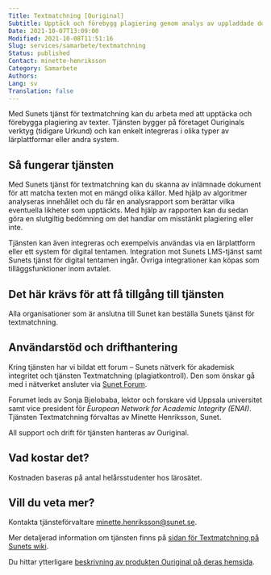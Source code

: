 ```yaml
---
Title: Textmatchning [Ouriginal]
Subtitle: Upptäck och förebygg plagiering genom analys av uppladdade dokument
Date: 2021-10-07T13:09:00
Modified: 2021-10-08T11:51:16
Slug: services/samarbete/textmatchning
Status: published
Contact: minette-henriksson
Category: Samarbete
Authors: 
Lang: sv
Translation: false
---
```


Med Sunets tjänst för textmatchning kan du arbeta med att upptäcka och förebygga plagiering av texter. Tjänsten bygger på företaget Ouriginals verktyg (tidigare Urkund) och kan enkelt integreras i olika typer av lärplattformar eller andra system.


Så fungerar tjänsten
--------------------


Med Sunets tjänst för textmatchning kan du skanna av inlämnade dokument för att matcha texten mot en mängd olika källor. Med hjälp av algoritmer analyseras innehållet och du får en analysrapport som berättar vilka eventuella likheter som upptäckts. Med hjälp av rapporten kan du sedan göra en slutgiltig bedömning om det handlar om misstänkt plagiering eller inte.


Tjänsten kan även integreras och exempelvis användas via en lärplattform eller ett system för digital tentamen. Integration mot Sunets LMS-tjänst samt Sunets tjänst för digital tentamen ingår. Övriga integrationer kan köpas som tilläggsfunktioner inom avtalet.


Det här krävs för att få tillgång till tjänsten
-----------------------------------------------


Alla organisationer som är anslutna till Sunet kan beställa Sunets tjänst för textmatchning.


Användarstöd och drifthantering
-------------------------------


Kring tjänsten har vi bildat ett forum – Sunets nätverk för akademisk integritet och tjänsten Textmatchning (plagiatkontroll). Den som önskar gå med i nätverket ansluter via [Sunet Forum](https://forum.sunet.se/s/sunai).


Forumet leds av Sonja Bjelobaba, lektor och forskare vid Uppsala universitet samt vice president för *European Network for Academic Integrity (ENAI)*. Tjänsten Textmatchning förvaltas av Minette Henriksson, Sunet.


All support och drift för tjänsten hanteras av Ouriginal.


Vad kostar det?
---------------


Kostnaden baseras på antal helårsstudenter hos lärosätet.


Vill du veta mer?
-----------------


Kontakta tjänsteförvaltare [minette.henriksson@sunet.se](mailto:minette.henriksson@sunet.se).


Mer detaljerad information om tjänsten finns på [sidan för Textmatchning på Sunets wiki](https://wiki.sunet.se/display/Textmatchning).


Du hittar ytterligare [beskrivning av produkten Ouriginal på deras hemsida](https://www.ouriginal.com/sv/vanliga-fragor-och-svar/).


